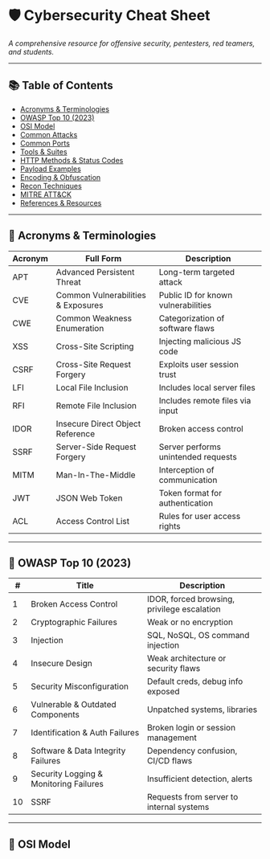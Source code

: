 # 🛡️ Cybersecurity Cheat Sheet

_A comprehensive resource for offensive security, pentesters, red teamers, and students._

---

## 📚 Table of Contents

- [Acronyms & Terminologies](#acronyms--terminologies)
- [OWASP Top 10 (2023)](#owasp-top-10-2023)
- [OSI Model](#osi-model)
- [Common Attacks](#common-attacks)
- [Common Ports](#common-ports)
- [Tools & Suites](#tools--suites)
- [HTTP Methods & Status Codes](#http-methods--status-codes)
- [Payload Examples](#payload-examples)
- [Encoding & Obfuscation](#encoding--obfuscation)
- [Recon Techniques](#recon-techniques)
- [MITRE ATT&CK](#mitre-attck)
- [References & Resources](#references--resources)

---

## 🧩 Acronyms & Terminologies

| Acronym | Full Form                          | Description |
|---------|------------------------------------|-------------|
| APT     | Advanced Persistent Threat         | Long-term targeted attack |
| CVE     | Common Vulnerabilities & Exposures | Public ID for known vulnerabilities |
| CWE     | Common Weakness Enumeration        | Categorization of software flaws |
| XSS     | Cross-Site Scripting               | Injecting malicious JS code |
| CSRF    | Cross-Site Request Forgery         | Exploits user session trust |
| LFI     | Local File Inclusion               | Includes local server files |
| RFI     | Remote File Inclusion              | Includes remote files via input |
| IDOR    | Insecure Direct Object Reference   | Broken access control |
| SSRF    | Server-Side Request Forgery        | Server performs unintended requests |
| MITM    | Man-In-The-Middle                  | Interception of communication |
| JWT     | JSON Web Token                     | Token format for authentication |
| ACL     | Access Control List                | Rules for user access rights |

---

## 🔐 OWASP Top 10 (2023)

| #  | Title                              | Description                          |
|----|------------------------------------|--------------------------------------|
| 1  | Broken Access Control              | IDOR, forced browsing, privilege escalation |
| 2  | Cryptographic Failures             | Weak or no encryption                |
| 3  | Injection                          | SQL, NoSQL, OS command injection     |
| 4  | Insecure Design                    | Weak architecture or security flaws  |
| 5  | Security Misconfiguration          | Default creds, debug info exposed    |
| 6  | Vulnerable & Outdated Components   | Unpatched systems, libraries         |
| 7  | Identification & Auth Failures     | Broken login or session management   |
| 8  | Software & Data Integrity Failures | Dependency confusion, CI/CD flaws    |
| 9  | Security Logging & Monitoring Failures | Insufficient detection, alerts     |
| 10 | SSRF                               | Requests from server to internal systems |

---

## 📡 OSI Model

